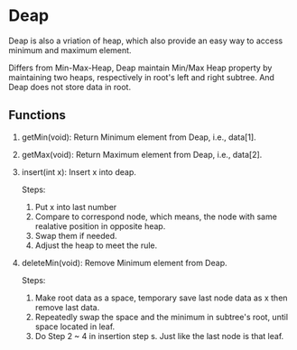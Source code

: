 # Deap

Deap is also a vriation of heap, which also provide an easy way to access minimum and maximum element.

Differs from Min-Max-Heap, Deap maintain Min/Max Heap property by maintaining two heaps, respectively in root's left and right subtree. And Deap does not store data in root.

## Functions

1. getMin(void): Return Minimum element from Deap, i.e., data[1].
2. getMax(void): Return Maximum element from Deap, i.e., data[2].
3. insert(int x): Insert x into deap.

   Steps:

   1. Put x into last number
   2. Compare to correspond node, which means, 
      the node with same realative position in opposite heap.
   3. Swap them if needed.
   4. Adjust the heap to meet the rule.

4. deleteMin(void): Remove Minimum element from Deap.

   Steps:

   1. Make root data as a space, temporary save last node data as x then remove last data.
   2. Repeatedly swap the space and the minimum in subtree's root, until space located in leaf.
   3. Do Step 2 ~ 4 in insertion step  s. Just like the last node is that leaf.

